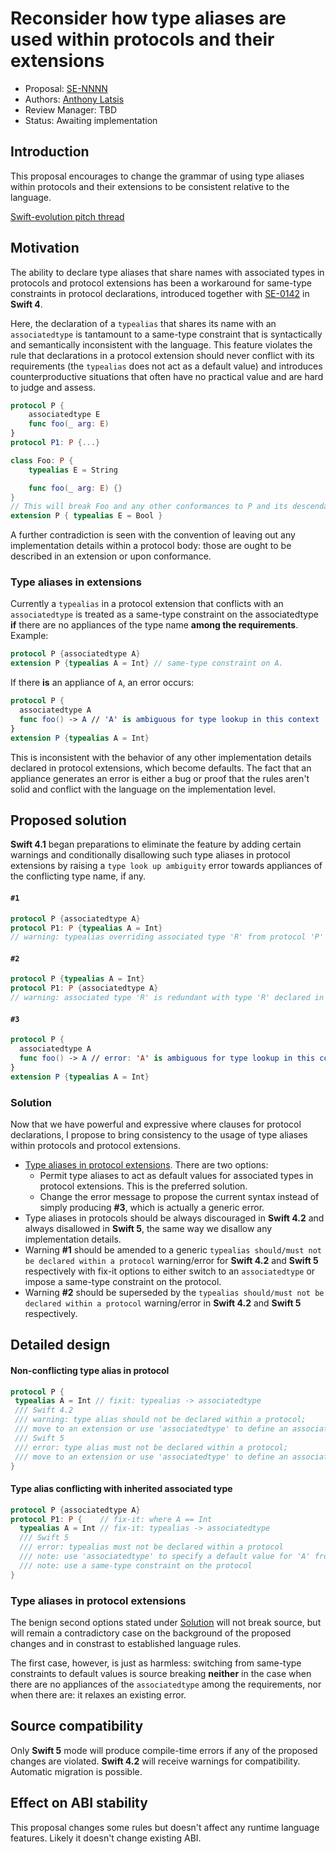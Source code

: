 # Reconsider how type aliases are used within protocols and their extensions

* Proposal: [SE-NNNN](NNNN-filename.md)
* Authors: [Anthony Latsis](https://github.com/AnthonyLatsis)
* Review Manager: TBD
* Status: Awaiting implementation

## Introduction

This proposal encourages to change the grammar of using type aliases within protocols and their extensions to be consistent relative to the language.

[Swift-evolution pitch thread](https://forums.swift.org/t/disallow-type-aliases-in-protocols/11965?u=anthonylatsis)

## Motivation

The ability to declare type aliases that share names with associated types in protocols and protocol extensions
has been a workaround for same-type constraints in protocol declarations, introduced together with [SE-0142](https://github.com/apple/swift-evolution/blob/master/proposals/0142-associated-types-constraints.md) in **Swift 4**.

Here, the declaration of a `typealias` that shares its name with an `associatedtype` is tantamount to a same-type constraint
that is syntactically and semantically inconsistent with the language. This feature violates the rule that declarations
in a protocol extension should never conflict with its requirements (the `typealias` does not act as a default value) and
introduces counterproductive situations that often have no practical value and are hard to judge and assess. 

```swift
protocol P {
    associatedtype E
    func foo(_ arg: E)
}
protocol P1: P {...} 

class Foo: P {
    typealias E = String

    func foo(_ arg: E) {}
}
// This will break Foo and any other conformances to P and its descendants. 
extension P { typealias E = Bool } 
```
A further contradiction is seen with the convention of leaving out any implementation details within a protocol body:
those are ought to be described in an extension or upon conformance.

### Type aliases in extensions
Currently a `typealias` in a protocol extension that conflicts with an `associatedtype` is treated as a same-type constraint on the associatedtype **if** there are no appliances of the type name **among the requirements**. Example:

```swift
protocol P {associatedtype A}
extension P {typealias A = Int} // same-type constraint on A.
```

If there **is** an appliance of `A`, an error occurs:

```swift
protocol P {
  associatedtype A
  func foo() -> A // 'A' is ambiguous for type lookup in this context
}
extension P {typealias A = Int}
```

This is inconsistent with the behavior of any other implementation details declared in protocol extensions, which become defaults. The fact that an appliance generates an error is either a bug or proof that the rules aren't solid and conflict with the language on the implementation level.

## Proposed solution

**Swift 4.1** began preparations to eliminate the feature by adding certain warnings and conditionally disallowing such type aliases in protocol extensions by raising a `type look up ambiguity` error towards appliances of the conflicting type name, if any.

#### `#1`
```swift
protocol P {associatedtype A}
protocol P1: P {typealias A = Int}
// warning: typealias overriding associated type 'R' from protocol 'P' is better expressed as same-type constraint on the protocol
```
#### `#2`
```swift
protocol P {typealias A = Int}
protocol P1: P {associatedtype A}
// warning: associated type 'R' is redundant with type 'R' declared in inherited protocol 'P'
```
#### `#3`
```swift
protocol P {
  associatedtype A
  func foo() -> A // error: 'A' is ambiguous for type lookup in this context
}
extension P {typealias A = Int}
```
### Solution
Now that we have powerful and expressive where clauses for protocol declarations,
I propose to bring consistency to the usage of type aliases within protocols and protocol extensions.

* [Type aliases in protocol extensions](#type-aliases-in-protocol-extensions). There are two options:
    * Permit type aliases to act as default values for associated types in protocol extensions. This is the preferred           solution. 
    * Change the error message to propose the current syntax instead of simply producing **#3**,
    which is actually a generic error.
* Type aliases in protocols should be always discouraged in **Swift 4.2** and always disallowed in **Swift 5**, the same way we disallow any implementation details.
* Warning **#1** should be amended to a generic `typealias should/must not be declared within a protocol` warning/error for **Swift 4.2** and **Swift 5** respectively with fix-it options to either switch to an `associatedtype` or impose a same-type constraint on the protocol.
* Warning **#2** should be superseded by the `typealias should/must not be declared within a protocol` warning/error in **Swift 4.2** and **Swift 5** respectively.

## Detailed design

#### Non-conflicting type alias in protocol
```swift
protocol P {
 typealias A = Int // fixit: typealias -> associatedtype
 /// Swift 4.2
 /// warning: type alias should not be declared within a protocol;
 /// move to an extension or use 'associatedtype' to define an associated type requirement 
 /// Swift 5
 /// error: type alias must not be declared within a protocol;
 /// move to an extension or use 'associatedtype' to define an associated type requirement
}
```
#### Type alias conflicting with inherited associated type

```swift
protocol P {associatedtype A}
protocol P1: P {    // fix-it: where A == Int
  typealias A = Int // fix-it: typealias -> associatedtype
  /// Swift 5
  /// error: typealias must not be declared within a protocol
  /// note: use 'associatedtype' to specify a default value for 'A' from protocol 'P'
  /// note: use a same-type constraint on the protocol
}
```
### Type aliases in protocol extensions
The benign second options stated under [Solution](#solution) will not break source, but will remain a contradictory case on the background of the proposed changes and in constrast to established language rules.

The first case, however, is just as harmless: switching from same-type constraints to default values is source breaking **neither** in the case when there are no appliances of the `associatedtype` among the requirements, nor when there are: it relaxes an existing error.

## Source compatibility

Only **Swift 5** mode will produce compile-time errors if any of the proposed changes are violated.
**Swift 4.2** will receive warnings for compatibility. 
Automatic migration is possible.

## Effect on ABI stability

This proposal changes some rules but doesn't affect any runtime language features.
Likely it doesn't change existing ABI.
